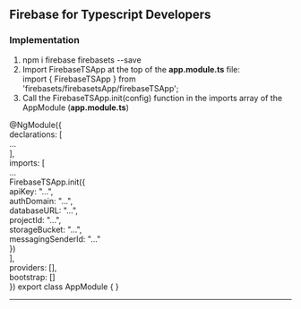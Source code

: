 ## Firebase for Typescript Developers

### Implementation
1. npm i firebase firebasets --save
2. Import FirebaseTSApp at the top of the **app.module.ts** file:  
        import { FirebaseTSApp } from 'firebasets/firebasetsApp/firebaseTSApp';
3. Call the FirebaseTSApp.init(config) function in the imports array of the AppModule (**app.module.ts**)

@NgModule({  
  declarations: [  
    ...  
  ],  
  imports: [  
    ...  
    FirebaseTSApp.init({  
      apiKey: "...",  
      authDomain: "...",  
      databaseURL: "...",  
      projectId: "...",  
      storageBucket: "...",  
      messagingSenderId: "..."  
    })  
  ],  
  providers: [],  
  bootstrap: []  
})
export class AppModule { }  

---